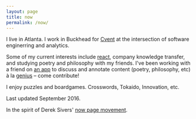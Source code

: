 ```yaml
---
layout: page
title: now
permalink: /now/
---
```


I live in Atlanta. I work in Buckhead for [Cvent][Cvent] at the intersection of software enginerring and analytics.

Some of my current interests include [react][react], company knowledge transfer, and studying poetry and philosophy with my friends.  I've been working with a friend on [an app][virgil] to discuss and annotate content (poetry, philosophy, etc) à la [genius][genius] – come contribute!

I enjoy puzzles and boardgames. Crosswords, Tokaido, Innovation, etc.

Last updated September 2016.

In the spirit of Derek Sivers' [now page movement][now movement].



[Cvent]: http://www.cvent.com
[react]: https://facebook.github.io/react
[now movement]: http://www.sivers.org/now3
[virgil]: https://github.com/michelmansour/virgil
[genius]: http://genius.com
